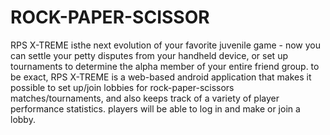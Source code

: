 # ROCK-PAPER-SCISSOR

RPS X-TREME isthe next evolution of your favorite juvenile game - now you can settle your petty disputes from your handheld device, or set up tournaments to determine the alpha member of your entire friend group. to be exact, RPS X-TREME is a web-based android application that makes it possible to set up/join lobbies for rock-paper-scissors matches/tournaments, and also keeps track of a variety of player performance statistics. players will be able to log in and make or join a lobby.
